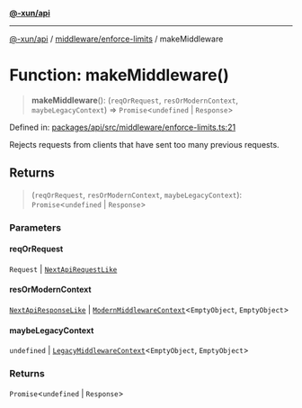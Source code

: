 [**@-xun/api**](../../../README.md)

***

[@-xun/api](../../../README.md) / [middleware/enforce-limits](../README.md) / makeMiddleware

# Function: makeMiddleware()

> **makeMiddleware**(): (`reqOrRequest`, `resOrModernContext`, `maybeLegacyContext`) => `Promise`\<`undefined` \| `Response`\>

Defined in: [packages/api/src/middleware/enforce-limits.ts:21](https://github.com/Xunnamius/api-utils/blob/26ff5418e5bdc48556430bd75dc6bad0dc96e47c/packages/api/src/middleware/enforce-limits.ts#L21)

Rejects requests from clients that have sent too many previous requests.

## Returns

> (`reqOrRequest`, `resOrModernContext`, `maybeLegacyContext`): `Promise`\<`undefined` \| `Response`\>

### Parameters

#### reqOrRequest

`Request` | [`NextApiRequestLike`](../../../index/interfaces/NextApiRequestLike.md)

#### resOrModernContext

[`NextApiResponseLike`](../../../index/type-aliases/NextApiResponseLike.md) | [`ModernMiddlewareContext`](../../../types/type-aliases/ModernMiddlewareContext.md)\<`EmptyObject`, `EmptyObject`\>

#### maybeLegacyContext

`undefined` | [`LegacyMiddlewareContext`](../../../types/type-aliases/LegacyMiddlewareContext.md)\<`EmptyObject`, `EmptyObject`\>

### Returns

`Promise`\<`undefined` \| `Response`\>
